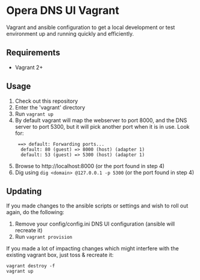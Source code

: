 Opera DNS UI Vagrant
====================

Vagrant and ansible configuration to get a local development or test environment
up and running quickly and efficiently.

Requirements
------------
* Vagrant 2+

Usage
-----
1. Check out this repository
2. Enter the 'vagrant' directory
3. Run `vagrant up`
4. By default vagrant will map the webserver to port 8000, and the DNS server to
   port 5300, but it will pick another port when it is in use. Look for:
    ```
     ==> default: Forwarding ports...
      default: 80 (guest) => 8000 (host) (adapter 1)
      default: 53 (guest) => 5300 (host) (adapter 1)
    ```
5. Browse to http://localhost:8000 (or the port found in step 4)
6. Dig using `dig <domain> @127.0.0.1 -p 5300` (or the port found in step 4)

Updating
--------
If you made changes to the ansible scripts or settings and wish to roll out
again, do the following:
1. Remove your config/config.ini DNS UI configuration (ansible will recreate it)
2. Run `vagrant provision`

If you made a lot of impacting changes which might interfere with the existing
vagrant box, just toss & recreate it:
```
vagrant destroy -f
vagrant up
```
